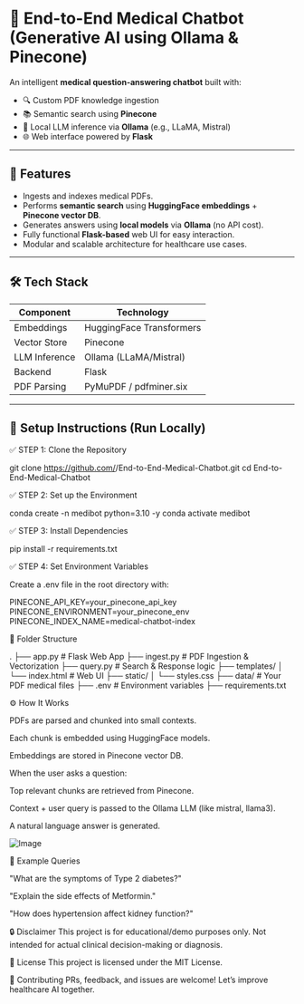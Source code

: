 # 🧠 End-to-End Medical Chatbot (Generative AI using Ollama & Pinecone)

An intelligent **medical question-answering chatbot** built with:

- 🔍 Custom PDF knowledge ingestion
- 📚 Semantic search using **Pinecone**
- 🧠 Local LLM inference via **Ollama** (e.g., LLaMA, Mistral)
- 🌐 Web interface powered by **Flask**

---

## 🚀 Features

- Ingests and indexes medical PDFs.
- Performs **semantic search** using **HuggingFace embeddings** + **Pinecone vector DB**.
- Generates answers using **local models** via **Ollama** (no API cost).
- Fully functional **Flask-based** web UI for easy interaction.
- Modular and scalable architecture for healthcare use cases.

---

## 🛠️ Tech Stack

| Component          | Technology               |
|-------------------|--------------------------|
| Embeddings         | HuggingFace Transformers |
| Vector Store       | Pinecone                 |
| LLM Inference      | Ollama (LLaMA/Mistral)   |
| Backend            | Flask                    |
| PDF Parsing        | PyMuPDF / pdfminer.six   |

---

## 🧪 Setup Instructions (Run Locally)

✅ STEP 1: Clone the Repository

git clone https://github.com/<your-username>/End-to-End-Medical-Chatbot.git
cd End-to-End-Medical-Chatbot


✅ STEP 2: Set up the Environment

conda create -n medibot python=3.10 -y
conda activate medibot


✅ STEP 3: Install Dependencies

pip install -r requirements.txt


✅ STEP 4: Set Environment Variables

Create a .env file in the root directory with:


PINECONE_API_KEY=your_pinecone_api_key
PINECONE_ENVIRONMENT=your_pinecone_env
PINECONE_INDEX_NAME=medical-chatbot-index


🧾 Folder Structure

.
├── app.py                  # Flask Web App
├── ingest.py               # PDF Ingestion & Vectorization
├── query.py                # Search & Response logic
├── templates/
│   └── index.html          # Web UI
├── static/
│   └── styles.css
├── data/                   # Your PDF medical files
├── .env                    # Environment variables
├── requirements.txt


⚙️ How It Works

PDFs are parsed and chunked into small contexts.

Each chunk is embedded using HuggingFace models.

Embeddings are stored in Pinecone vector DB.

When the user asks a question:

Top relevant chunks are retrieved from Pinecone.

Context + user query is passed to the Ollama LLM (like mistral, llama3).

A natural language answer is generated.


![Image](https://github.com/user-attachments/assets/7301ec3e-b123-49f3-8a07-31e40db76f89)


🧪 Example Queries

"What are the symptoms of Type 2 diabetes?"

"Explain the side effects of Metformin."

"How does hypertension affect kidney function?"


🔒 Disclaimer
This project is for educational/demo purposes only. Not intended for actual clinical decision-making or diagnosis.


📄 License
This project is licensed under the MIT License.


🤝 Contributing
PRs, feedback, and issues are welcome! Let’s improve healthcare AI together.



